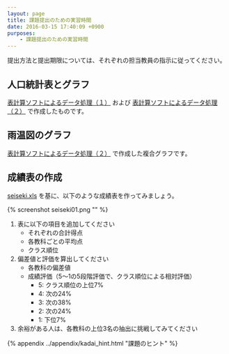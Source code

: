 ```yaml
---
layout: page
title: 課題提出のための実習時間
date: 2016-03-15 17:40:09 +0900
purposes:
    - 課題提出のための実習時間
---
```



提出方法と提出期限については、それぞれの担当教員の指示に従ってください。


人口統計表とグラフ
------------------

[表計算ソフトによるデータ処理（１）](../01/index.html) および [表計算ソフトによるデータ処理（２）](../02/index.html) で作成したものです。


雨温図のグラフ
--------------

[表計算ソフトによるデータ処理（２）](../02/index.html) で作成した複合グラフです。


成績表の作成
------------

[seiseki.xls](seiseki.xls) を基に、以下のような成績表を作ってみましょう。

{% screenshot seiseki01.png "" %}

1.  表に以下の項目を追加してください
    -   それぞれの合計得点
    -   各教科ごとの平均点
    -   クラス順位
1.  偏差値と評価を算出してください
    -   各教科の偏差値
    -   成績評価（5〜1の5段階評価で、クラス順位による相対評価）
        -   5: クラス順位の上位7%
        -   4: 次の24%
        -   3: 次の38%
        -   2: 次の24%
        -   1: 下位7%
1. 余裕がある人は、各教科の上位3名の抽出に挑戦してみてください

{% appendix ../appendix/kadai_hint.html "課題のヒント" %}

